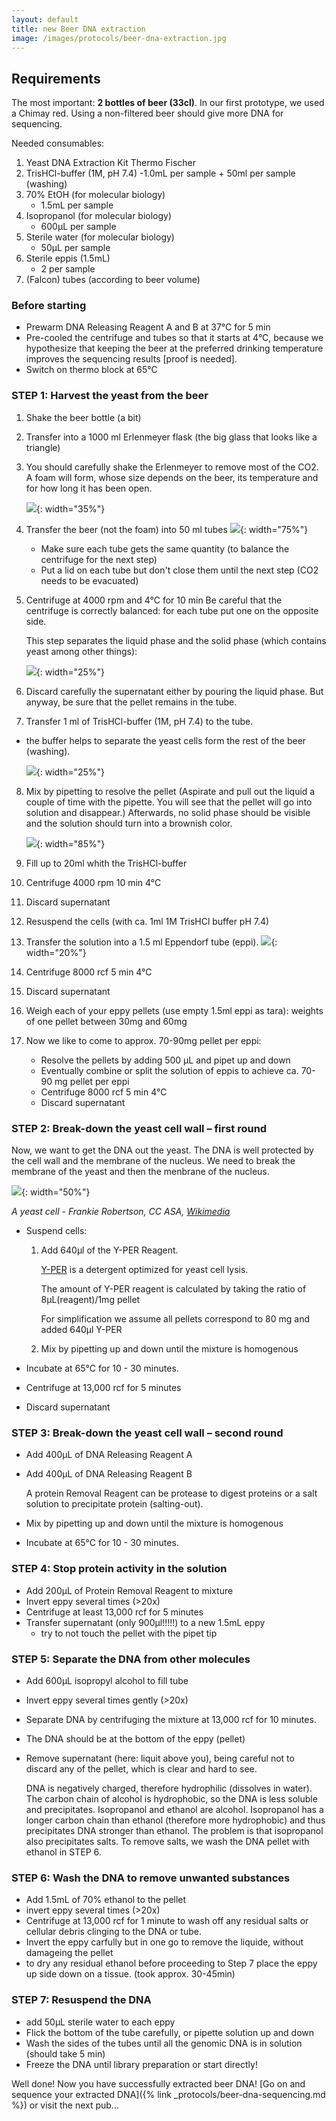 ```yaml
---
layout: default
title: new Beer DNA extraction
image: /images/protocols/beer-dna-extraction.jpg
---
```


## Requirements

The most important: **2 bottles of beer (33cl)**. In our first prototype, we used a Chimay red. Using a non-filtered beer should give more DNA for sequencing.

Needed consumables: 
1. Yeast DNA Extraction Kit Thermo Fischer 
2. TrisHCl-buffer (1M, pH 7.4)
	-1.0mL per sample + 50ml per sample (washing)
3. 70% EtOH (for molecular biology)
	- 1.5mL per sample
4. Isopropanol (for molecular biology)
	- 600µL per sample
5. Sterile water (for molecular biology)
	- 50µL per sample
6. Sterile eppis (1.5mL)
	- 2 per sample
7. (Falcon) tubes (according to beer volume)


### Before starting
- Prewarm DNA Releasing Reagent A and B at 37°C for 5 min 
- Pre-cooled the centrifuge and tubes so that it starts at 4°C, because we hypothesize that keeping the beer at the preferred drinking temperature improves the sequencing results [proof is needed].
- Switch on thermo block at 65°C

### STEP 1: Harvest the yeast from the beer
1. Shake the beer bottle (a bit)
2. Transfer into a 1000 ml Erlenmeyer flask (the big glass that looks like a triangle)
3. You should carefully shake the Erlenmeyer to remove most of the CO2. A foam will form, whose size depends on the beer, its temperature and for how long it has been open.

	![](/images/protocols/beer-dna-extraction/erlenmeyer_with_beer.svg){: width="35%"}
	
4. Transfer the beer (not the foam) into 50 ml tubes
  ![](/images/protocols/beer-dna-extraction/falcon_with_beer.svg){: width="75%"}
   
    - Make sure each tube gets the same quantity (to balance the centrifuge for the next step)
    - Put a lid on each tube but don't close them until the next step (CO2 needs to be evacuated)
    
5. Centrifuge at 4000 rpm and 4°C for 10 min
    Be careful that the centrifuge is correctly balanced: for each tube put one on the opposite side.
   
    This step separates the liquid phase and the solid phase (which contains yeast among other things): 

    ![](/images/protocols/beer-dna-extraction/after_centrifuge_1.svg){: width="25%"}

6. Discard carefully the supernatant either by pouring the liquid phase. But anyway, be sure that the pellet remains in the tube.
7. Transfer 1 ml of TrisHCl-buffer (1M, pH 7.4) to the tube. 
  - the buffer helps to separate the yeast cells form the rest of the beer (washing).

    ![](/images/protocols/beer-dna-extraction/buffer_collection.svg){: width="25%"}

8. Mix by pipetting to resolve the pellet (Aspirate and pull out the liquid a couple of time with the pipette. You will see that the pellet will go into solution and disappear.) Afterwards, no solid phase should be visible and the solution should turn into a brownish color.
    
   ![](/images/protocols/beer-dna-extraction/suspend_pellet.svg){: width="85%"}

9. Fill up to 20ml whith the TrisHCl-buffer 
10. Centrifuge 4000 rpm 10 min 4°C
11. Discard supernatant
12. Resuspend the cells (with ca. 1ml 1M TrisHCl buffer pH 7.4) 
13. Transfer the solution into a 1.5 ml Eppendorf tube (eppi).
   ![](/images/protocols/beer-dna-extraction/transfer_to_eppendorf.svg){: width="20%"}
14. Centrifuge 8000 rcf 5 min 4°C
15. Discard supernatant
16. Weigh each of your eppy pellets (use empty 1.5ml eppi as tara): weights of one pellet between 30mg and 60mg
17. Now we like to come to approx. 70-90mg pellet per eppi: 
	- Resolve the pellets by adding 500 μL and pipet up and down 
	- Eventually combine or split the solution of eppis to achieve ca. 70-90 mg pellet per eppi
	- Centrifuge 8000 rcf 5 min 4°C
	- Discard supernatant



### STEP 2: Break-down the yeast cell wall – first round
Now, we want to get the DNA out the yeast. The DNA is well protected by the cell wall and the membrane of the nucleus. We need to break the membrane of the yeast and then the menbrane of the nucleus.

![](/images/protocols/beer-dna-extraction/yeast_cell.svg){: width="50%"}

*A yeast cell - Frankie Robertson, CC ASA, [Wikimedia](https://en.wikipedia.org/wiki/File:Yeast_cell_english.svg)*

- Suspend cells:

	1. Add 640µl of the Y-PER Reagent.

		[Y-PER](https://www.thermofisher.com/order/catalog/product/78991#/78991) is a detergent optimized for yeast cell lysis. 

		The amount of Y-PER reagent is calculated by taking the ratio of 8μL(reagent)/1mg pellet

		For simplification we assume all pellets correspond to 80 mg and added 640µl Y-PER

	2. Mix by pipetting up and down until the mixture is homogenous

- Incubate at 65°C for 10 - 30 minutes.
- Centrifuge at 13,000 rcf for 5 minutes 
- Discard supernatant


### STEP 3: Break-down the yeast cell wall – second round

- Add 400μL of DNA Releasing Reagent A
- Add 400μL of DNA Releasing Reagent B

	A protein Removal Reagent can be protease to digest proteins or a salt solution to precipitate protein (salting-out).

- Mix by pipetting up and down until the mixture is homogenous
- Incubate at 65°C for 10 - 30 minutes. 


### STEP 4: Stop protein activity in the solution
- Add 200μL of Protein Removal Reagent to mixture
- Invert eppy several times (>20x)
- Centrifuge at least 13,000 rcf for 5 minutes 
- Transfer supernatant (only 900µl!!!!!) to a new 1.5mL eppy
  - try to not touch the pellet with the pipet tip 


### STEP 5: Separate the DNA from other molecules
- Add 600μL isopropyl alcohol to fill tube
- Invert eppy several times gently (>20x)
- Separate DNA by centrifuging the mixture at 13,000 rcf for 10 minutes. 
- The DNA should be at the bottom of the eppy (pellet)
- Remove supernatant (here: liquit above you), being careful not to discard any of the pellet, which is clear and hard to see.

	DNA is negatively charged, therefore hydrophilic (dissolves in water). The carbon chain of alcohol is hydrophobic, so the DNA is less soluble and precipitates. Isopropanol and ethanol are alcohol. Isopropanol has a longer carbon chain than ethanol (therefore more hydrophobic) and thus precipitates DNA stronger than ethanol.
The problem is that isopropanol also precipitates salts. To remove salts, we wash the DNA pellet with ethanol in STEP 6. 


### STEP 6: Wash the DNA to remove unwanted substances
- Add 1.5mL of 70% ethanol to the pellet
- invert eppy several times (>20x)
- Centrifuge at 13,000 rcf for 1 minute to wash off any residual salts or cellular debris clinging to the DNA or tube. 
- Invert the eppy carfully but in one go to remove the liquide, without damageing the pellet
- to dry any residual ethanol before proceeding to Step 7 place the eppy up side down on a tissue. (took approx. 30-45min)

### STEP 7: Resuspend the DNA

- add 50μL sterile water to each eppy
- Flick the bottom of the tube carefully, or pipette solution up and down
- Wash the sides of the tubes until all the genomic DNA is in solution (should take 5 min)
- Freeze the DNA until library preparation or start directly!

Well done! Now you have successfully extracted beer DNA! [Go on and sequence your extracted DNA]({% link _protocols/beer-dna-sequencing.md %}) or visit the next pub...

